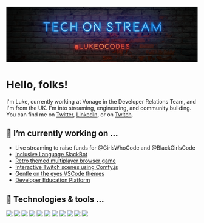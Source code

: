 [![@lukeocodes](github-card.png "@lukeocodes")](https://lukeocodes.dev/)

# Hello, folks!

I'm Luke, currently working at Vonage in the Developer Relations Team, and I'm from the UK. I'm into streaming, engineering, and community building. You can find me on [Twitter][1], [LinkedIn][2], or on [Twitch][3].

## 🔭 I’m currently working on ...

- Live streaming to raise funds for @GirlsWhoCode and @BlackGirlsCode
- [Inclusive Language SlackBot](https://github.com/lukeocodes/guys-bot)
- [Retro themed multiplayer browser game](https://github.com/Retro-Game-Chat/retro-game-chat)
- [Interactive Twitch scenes using Comfy.js](https://github.com/lukeocodes/comfy-scenes)
- [Gentle on the eyes VSCode themes](https://github.com/lukeocodes/gentle-themes)
- [Developer Education Platform](https://github.com/Nexmo/deved-platform)

## 🔧 Technologies & tools ...

![](https://img.shields.io/badge/OS-Mac-informational?style=flat&logo=Apple&logoColor=white&color=6e33ba)
![](https://img.shields.io/badge/OS-Windows-informational?style=flat&logo=Windows&logoColor=white&color=6e33ba)
![](https://img.shields.io/badge/Editor-VSCode-informational?style=flat&logo=visual-studio-code&logoColor=white&color=6e33ba)
![](https://img.shields.io/badge/Code-JavaScript-informational?style=flat&logo=javascript&logoColor=white&color=6e33ba)
![](https://img.shields.io/badge/Code-Nuxt-informational?style=flat&logo=nuxt.js&logoColor=white&color=6e33ba)
![](https://img.shields.io/badge/Code-Vue-informational?style=flat&logo=vue.js&logoColor=white&color=6e33ba)
![](https://img.shields.io/badge/Code-Python-informational?style=flat&logo=python&logoColor=white&color=6e33ba)
![](https://img.shields.io/badge/Code-TypeScript-informational?style=flat&logo=typescript&logoColor=white&color=6e33ba)
![](https://img.shields.io/badge/Code-Golang-informational?style=flat&logo=go&logoColor=white&color=6e33ba)
![](https://img.shields.io/badge/Cloud-Netlify-informational?style=flat&logo=netlify&logoColor=white&color=6e33ba)
![](https://img.shields.io/badge/Cloud-Firebase-informational?style=flat&logo=Firebase&logoColor=white&color=6e33ba)

<!-- links to your social media accounts -->

[1]: https://twitter.com/lukeocodes
[2]: https://www.linkedin.com/in/lukeocodes
[3]: https://twitch.tv/lukeocodes
